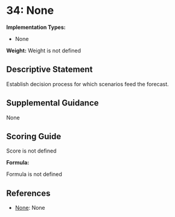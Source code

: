 # 34: None

**Implementation Types:**

- None

**Weight:** Weight is not defined

## Descriptive Statement

Establish decision process for which scenarios feed the forecast.

## Supplemental Guidance

None

## Scoring Guide

Score is not defined

**Formula:**

Formula is not defined

## References

- [None](None): None

